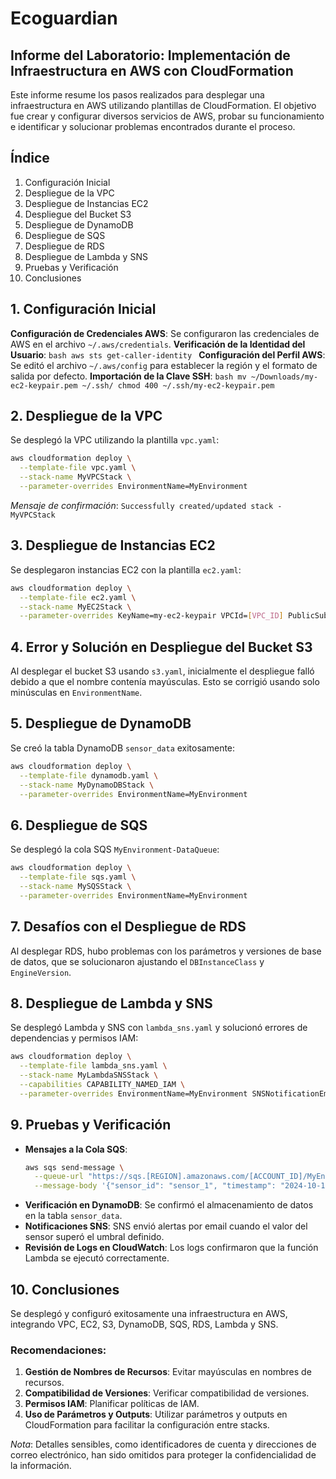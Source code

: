 # Ecoguardian

## Informe del Laboratorio: Implementación de Infraestructura en AWS con CloudFormation

Este informe resume los pasos realizados para desplegar una infraestructura en AWS utilizando plantillas de CloudFormation. El objetivo fue crear y configurar diversos servicios de AWS, probar su funcionamiento e identificar y solucionar problemas encontrados durante el proceso.

## Índice
1. Configuración Inicial
2. Despliegue de la VPC
3. Despliegue de Instancias EC2
4. Despliegue del Bucket S3
5. Despliegue de DynamoDB
6. Despliegue de SQS
7. Despliegue de RDS
8. Despliegue de Lambda y SNS
9. Pruebas y Verificación
10. Conclusiones

## 1. Configuración Inicial

**Configuración de Credenciales AWS**: Se configuraron las credenciales de AWS en el archivo `~/.aws/credentials`.
**Verificación de la Identidad del Usuario**:
    ```bash
    aws sts get-caller-identity
    ```
**Configuración del Perfil AWS**: Se editó el archivo `~/.aws/config` para establecer la región y el formato de salida por defecto.
**Importación de la Clave SSH**:
    ```bash
    mv ~/Downloads/my-ec2-keypair.pem ~/.ssh/
    chmod 400 ~/.ssh/my-ec2-keypair.pem
    ```

## 2. Despliegue de la VPC
Se desplegó la VPC utilizando la plantilla `vpc.yaml`:
```bash
aws cloudformation deploy \
  --template-file vpc.yaml \
  --stack-name MyVPCStack \
  --parameter-overrides EnvironmentName=MyEnvironment
```
*Mensaje de confirmación*: `Successfully created/updated stack - MyVPCStack`

## 3. Despliegue de Instancias EC2
Se desplegaron instancias EC2 con la plantilla `ec2.yaml`:
```bash
aws cloudformation deploy \
  --template-file ec2.yaml \
  --stack-name MyEC2Stack \
  --parameter-overrides KeyName=my-ec2-keypair VPCId=[VPC_ID] PublicSubnetId=[PUBLIC_SUBNET_ID] EnvironmentName=MyEnvironment
```

## 4. Error y Solución en Despliegue del Bucket S3
Al desplegar el bucket S3 usando `s3.yaml`, inicialmente el despliegue falló debido a que el nombre contenía mayúsculas. Esto se corrigió usando solo minúsculas en `EnvironmentName`. 

## 5. Despliegue de DynamoDB
Se creó la tabla DynamoDB `sensor_data` exitosamente:
```bash
aws cloudformation deploy \
  --template-file dynamodb.yaml \
  --stack-name MyDynamoDBStack \
  --parameter-overrides EnvironmentName=MyEnvironment
```

## 6. Despliegue de SQS
Se desplegó la cola SQS `MyEnvironment-DataQueue`:
```bash
aws cloudformation deploy \
  --template-file sqs.yaml \
  --stack-name MySQSStack \
  --parameter-overrides EnvironmentName=MyEnvironment
```

## 7. Desafíos con el Despliegue de RDS
Al desplegar RDS, hubo problemas con los parámetros y versiones de base de datos, que se solucionaron ajustando el `DBInstanceClass` y `EngineVersion`.

## 8. Despliegue de Lambda y SNS
Se desplegó Lambda y SNS con `lambda_sns.yaml` y solucionó errores de dependencias y permisos IAM:
```bash
aws cloudformation deploy \
  --template-file lambda_sns.yaml \
  --stack-name MyLambdaSNSStack \
  --capabilities CAPABILITY_NAMED_IAM \
  --parameter-overrides EnvironmentName=MyEnvironment SNSNotificationEmail=tu_email@example.com DataQueueArn=arn:aws:sqs:[REGION]:[ACCOUNT_ID]:MyEnvironment-DataQueue LambdaRoleArn=arn:aws:iam::[ACCOUNT_ID]:role/LabRole
```

## 9. Pruebas y Verificación

- **Mensajes a la Cola SQS**:
    ```bash
    aws sqs send-message \
      --queue-url "https://sqs.[REGION].amazonaws.com/[ACCOUNT_ID]/MyEnvironment-DataQueue" \
      --message-body '{"sensor_id": "sensor_1", "timestamp": "2024-10-12T16:00:00Z", "value": 150}'
    ```
- **Verificación en DynamoDB**: Se confirmó el almacenamiento de datos en la tabla `sensor_data`.
- **Notificaciones SNS**: SNS envió alertas por email cuando el valor del sensor superó el umbral definido.
- **Revisión de Logs en CloudWatch**: Los logs confirmaron que la función Lambda se ejecutó correctamente.

## 10. Conclusiones
Se desplegó y configuró exitosamente una infraestructura en AWS, integrando VPC, EC2, S3, DynamoDB, SQS, RDS, Lambda y SNS. 

### Recomendaciones:
1. **Gestión de Nombres de Recursos**: Evitar mayúsculas en nombres de recursos.
2. **Compatibilidad de Versiones**: Verificar compatibilidad de versiones.
3. **Permisos IAM**: Planificar políticas de IAM.
4. **Uso de Parámetros y Outputs**: Utilizar parámetros y outputs en CloudFormation para facilitar la configuración entre stacks.

*Nota*: Detalles sensibles, como identificadores de cuenta y direcciones de correo electrónico, han sido omitidos para proteger la confidencialidad de la información.


